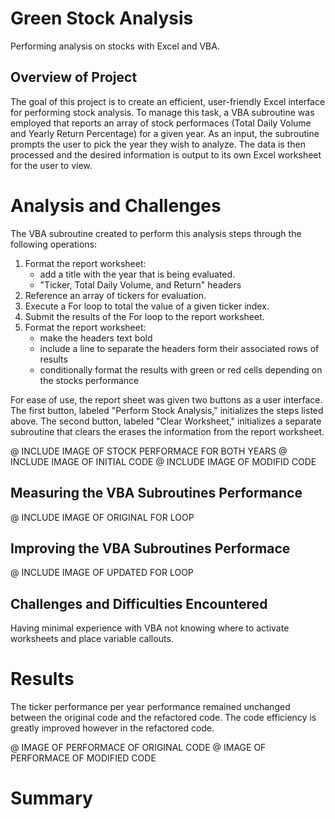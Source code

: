 # Green Stock Analysis
Performing analysis on stocks with Excel and VBA.

## Overview of Project

The goal of this project is to create an efficient, user-friendly Excel interface for performing stock analysis. To manage this task, a VBA subroutine was employed that reports an array of stock performaces (Total Daily Volume and Yearly Return Percentage) for a given year. As an input, the subroutine prompts the user to pick the year they wish to analyze. The data is then processed and the desired information is output to its own Excel worksheet for the user to view.

# Analysis and Challenges

The VBA subroutine created to perform this analysis steps through the following operations:

1. Format the report worksheet:
   * add a title with the year that is being evaluated.
   * "Ticker, Total Daily Volume, and Return" headers
3. Reference an array of tickers for evaluation.
4. Execute a For loop to total the value of a given ticker index.
5. Submit the results of the For loop to the report worksheet.
6. Format the report worksheet:
   * make the headers text bold
   * include a line to separate the headers form their associated rows of results
   * conditionally format the results with green or red cells depending on the stocks performance

For ease of use, the report sheet was given two buttons as a user interface. The first button, labeled "Perform Stock Analysis," initializes the steps listed above. The second button, labeled "Clear Worksheet," initializes a separate subroutine that clears the erases the information from the report worksheet.

@ INCLUDE IMAGE OF STOCK PERFORMACE FOR BOTH YEARS
@ INCLUDE IMAGE OF INITIAL CODE
@ INCLUDE IMAGE OF MODIFID CODE

## Measuring the VBA Subroutines Performance

@ INCLUDE IMAGE OF ORIGINAL FOR LOOP

## Improving the VBA Subroutines Performace

@ INCLUDE IMAGE OF UPDATED FOR LOOP

## Challenges and Difficulties Encountered

Having minimal experience with VBA not knowing where to activate worksheets and place variable callouts.

# Results
The ticker performance per year performance remained unchanged between the original code and the refactored code. The code efficiency is greatly improved however in the refactored code. 

@ IMAGE OF PERFORMACE OF ORIGINAL CODE
@ IMAGE OF PERFORMACE OF MODIFIED CODE

# Summary


